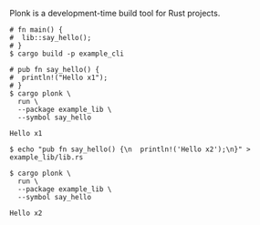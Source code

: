 Plonk is a development-time build tool for Rust projects.

```shell
# fn main() {
#  lib::say_hello();
# }
$ cargo build -p example_cli

# pub fn say_hello() {
#  println!("Hello x1");
# }
$ cargo plonk \
  run \
  --package example_lib \
  --symbol say_hello

Hello x1

$ echo "pub fn say_hello() {\n  println!('Hello x2');\n}" > example_lib/lib.rs

$ cargo plonk \
  run \
  --package example_lib \
  --symbol say_hello

Hello x2
```
